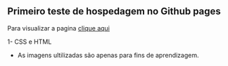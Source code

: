## Primeiro teste de hospedagem no Github pages


Para visualizar a pagina [clique aqui](https://codegsn.github.io/TelaLogin/)

1- CSS e HTML



- As imagens ultilizadas são apenas para fins de aprendizagem.
